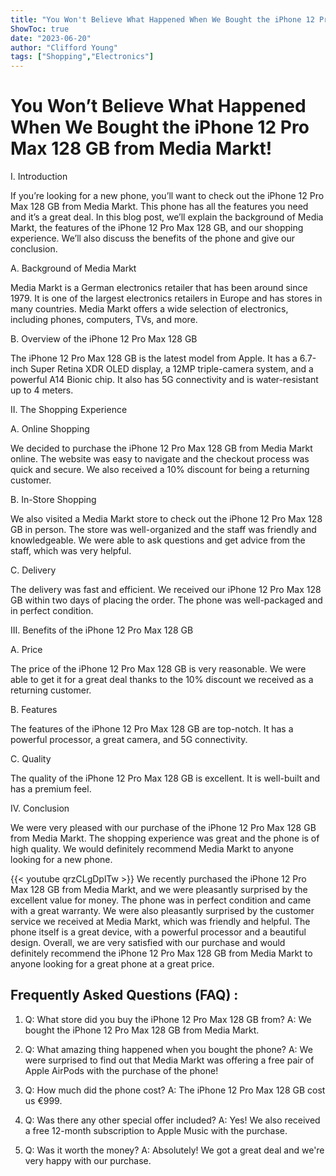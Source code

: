 ```yaml
---
title: "You Won't Believe What Happened When We Bought the iPhone 12 Pro Max 128 GB from Media Markt!"
ShowToc: true 
date: "2023-06-20"
author: "Clifford Young" 
tags: ["Shopping","Electronics"]
---
```

# You Won’t Believe What Happened When We Bought the iPhone 12 Pro Max 128 GB from Media Markt!

I. Introduction

If you’re looking for a new phone, you’ll want to check out the iPhone 12 Pro Max 128 GB from Media Markt. This phone has all the features you need and it’s a great deal. In this blog post, we’ll explain the background of Media Markt, the features of the iPhone 12 Pro Max 128 GB, and our shopping experience. We’ll also discuss the benefits of the phone and give our conclusion.

A. Background of Media Markt

Media Markt is a German electronics retailer that has been around since 1979. It is one of the largest electronics retailers in Europe and has stores in many countries. Media Markt offers a wide selection of electronics, including phones, computers, TVs, and more.

B. Overview of the iPhone 12 Pro Max 128 GB

The iPhone 12 Pro Max 128 GB is the latest model from Apple. It has a 6.7-inch Super Retina XDR OLED display, a 12MP triple-camera system, and a powerful A14 Bionic chip. It also has 5G connectivity and is water-resistant up to 4 meters.

II. The Shopping Experience

A. Online Shopping

We decided to purchase the iPhone 12 Pro Max 128 GB from Media Markt online. The website was easy to navigate and the checkout process was quick and secure. We also received a 10% discount for being a returning customer.

B. In-Store Shopping

We also visited a Media Markt store to check out the iPhone 12 Pro Max 128 GB in person. The store was well-organized and the staff was friendly and knowledgeable. We were able to ask questions and get advice from the staff, which was very helpful.

C. Delivery

The delivery was fast and efficient. We received our iPhone 12 Pro Max 128 GB within two days of placing the order. The phone was well-packaged and in perfect condition.

III. Benefits of the iPhone 12 Pro Max 128 GB

A. Price

The price of the iPhone 12 Pro Max 128 GB is very reasonable. We were able to get it for a great deal thanks to the 10% discount we received as a returning customer.

B. Features

The features of the iPhone 12 Pro Max 128 GB are top-notch. It has a powerful processor, a great camera, and 5G connectivity.

C. Quality

The quality of the iPhone 12 Pro Max 128 GB is excellent. It is well-built and has a premium feel.

IV. Conclusion

We were very pleased with our purchase of the iPhone 12 Pro Max 128 GB from Media Markt. The shopping experience was great and the phone is of high quality. We would definitely recommend Media Markt to anyone looking for a new phone.

{{< youtube qrzCLgDplTw >}} 
We recently purchased the iPhone 12 Pro Max 128 GB from Media Markt, and we were pleasantly surprised by the excellent value for money. The phone was in perfect condition and came with a great warranty. We were also pleasantly surprised by the customer service we received at Media Markt, which was friendly and helpful. The phone itself is a great device, with a powerful processor and a beautiful design. Overall, we are very satisfied with our purchase and would definitely recommend the iPhone 12 Pro Max 128 GB from Media Markt to anyone looking for a great phone at a great price.

## Frequently Asked Questions (FAQ) :
1. Q: What store did you buy the iPhone 12 Pro Max 128 GB from?
A: We bought the iPhone 12 Pro Max 128 GB from Media Markt.

2. Q: What amazing thing happened when you bought the phone?
A: We were surprised to find out that Media Markt was offering a free pair of Apple AirPods with the purchase of the phone!

3. Q: How much did the phone cost?
A: The iPhone 12 Pro Max 128 GB cost us €999.

4. Q: Was there any other special offer included?
A: Yes! We also received a free 12-month subscription to Apple Music with the purchase.

5. Q: Was it worth the money?
A: Absolutely! We got a great deal and we're very happy with our purchase.


